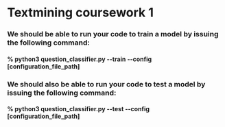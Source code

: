 # Textmining coursework 1


### We should be able to run your code to train a model by issuing the following command:
#### % python3 question_classifier.py --train --config [configuration_file_path]
### We should also be able to run your code to test a model by issuing the following command:
#### % python3 question_classifier.py --test --config [configuration_file_path]